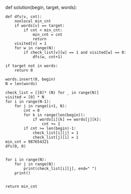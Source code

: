 def solution(begin, target, words):

    def dfs(v, cnt):
        nonlocal min_cnt
        if words[v] == target:
            if cnt < min_cnt:
                min_cnt = cnt
                return
        visited[v] = 1
        for w in range(N):
            if check_list[v][w] == 1 and visited[w] == 0:
                dfs(w, cnt+1)

    if target not in words:
        return 0

    words.insert(0, begin)
    N = len(words)

    check_list = [[0]* (N) for _ in range(N)]
    visited = [0] * N
    for i in range(N-1):
        for j in range(i+1, N):
            cnt = 0
            for k in range(len(begin)):
                if words[i][k] == words[j][k]:
                    cnt += 1
            if cnt >= len(begin)-1:
                check_list[i][j] = 1
                check_list[j][i] = 1
    min_cnt = 987654321
    dfs(0, 0)


    for i in range(N):
        for j in range(N):
            print(check_list[i][j], end=" ")
        print()


    return min_cnt
